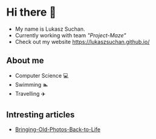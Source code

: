 # Hi there :wave:
- My name is Lukasz Suchan.
- Currently working with team *"Project-Maze"*
- Check out my website https://lukaszsuchan.github.io/

## About me
* Computer Science :computer:
* Swimming :swimmer:
* Travelling :airplane:

## Intresting articles
* [Bringing-Old-Photos-Back-to-Life](https://github.com/LukaszSuchan/Bringing-Old-Photos-Back-to-Life)
